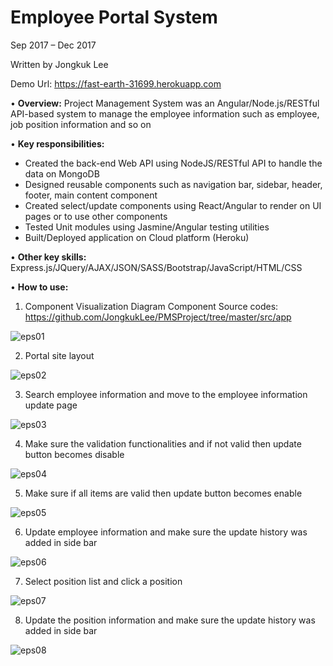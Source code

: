 # Employee Portal System
Sep 2017 – Dec 2017

Written by Jongkuk Lee

Demo Url: https://fast-earth-31699.herokuapp.com

• **Overview:** Project Management System was an Angular/Node.js/RESTful API-based system to manage the employee information such as employee, job position information and so on

• **Key responsibilities:**
-	Created the back-end Web API using NodeJS/RESTful API to handle the data on MongoDB
-	Designed reusable components such as navigation bar, sidebar, header, footer, main content component
-	Created select/update components using React/Angular to render on UI pages or to use other components
-	Tested Unit modules using Jasmine/Angular testing utilities
-	Built/Deployed application on Cloud platform (Heroku)

• **Other key skills:** Express.js/JQuery/AJAX/JSON/SASS/Bootstrap/JavaScript/HTML/CSS

• **How to use:**

1. Component Visualization Diagram
Component Source codes: https://github.com/JongkukLee/PMSProject/tree/master/src/app

![eps01](https://user-images.githubusercontent.com/29003115/37583554-42a31bbc-2b28-11e8-9341-d8c911b892b0.jpg)

2. Portal site layout

![eps02](https://user-images.githubusercontent.com/29003115/37583573-52acf17c-2b28-11e8-8726-89996d6b49bf.jpg)

3. Search employee information and move to the employee information update page

![eps03](https://user-images.githubusercontent.com/29003115/37583584-655fb3cc-2b28-11e8-87d3-195f25e937b3.jpg)

4. Make sure the validation functionalities and if not valid then update button becomes disable

![eps04](https://user-images.githubusercontent.com/29003115/37583593-729415d8-2b28-11e8-8213-fb4bab59bddf.jpg)

5. Make sure if all items are valid then update button becomes enable

![eps05](https://user-images.githubusercontent.com/29003115/37583605-7fc8384c-2b28-11e8-9fca-0ee9fc861f51.jpg)

6. Update employee information and make sure the update history was added in side bar 

![eps06](https://user-images.githubusercontent.com/29003115/37583617-8e722952-2b28-11e8-8357-5277c5ba35c6.jpg)

7. Select position list and click a position

![eps07](https://user-images.githubusercontent.com/29003115/37583640-9d1e5cd2-2b28-11e8-9fb5-4cbab5a40656.jpg)

8. Update the position information and make sure the update history was added in side bar 

![eps08](https://user-images.githubusercontent.com/29003115/37583657-aa428424-2b28-11e8-9ba1-8f579ccf5cc5.jpg)



